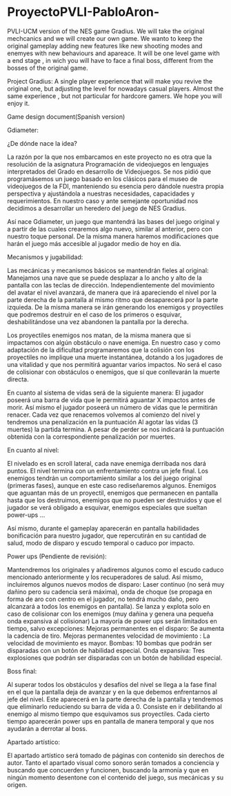 # ProyectoPVLI-PabloAron-
PVLI-UCM version of the NES game Gradius. We will take the original mechcanics and we will create our own game. 
We wanto to keep the original gameplay adding new features like new shooting modes and enemyes with new behaviours and apareace.
It will be one level game with a end stage , in wich you will have to face a final boss, different from the bosses of the original game.

Project Gradius:
A single player experience that will make you
revive the original one, but adjusting the level 
for nowadays casual players.
Almost the same experience , but not particular 
for hardcore gamers.
We hope you will enjoy it.


Game design document(Spanish version)



Gdiameter:

¿De dónde nace la idea?

La razón por la que nos embarcamos en este proyecto no es otra que la resolución de la asignatura Programación de videojuegos en lenguajes interpretados del Grado en desarrollo de Videojuegos.
Se nos pidió que programásemos un juego basado en los clásicos para el museo de videojuegos de la FDI, manteniendo su esencia pero dándole nuestra propia perspectiva y ajustándola a nuestras necesidades, capacidades y requerimientos.
En nuestro caso y ante semejante oportunidad nos decidimos a desarrollar un heredero del juego de NES Gradius.

Así nace Gdiameter, un juego que mantendrá las bases del juego original y a partir de las cuales crearemos algo nuevo, similar al anterior, pero con nuestro toque personal.
De la misma manera haremos modificaciones que harán el juego más accesible al jugador medio de hoy en día.


Mecanismos y jugabilidad:

Las mecánicas y mecanismos básicos se mantendrán fieles al original:
Manejamos una nave que se puede desplazar a lo ancho y alto de la pantalla con las teclas de dirección.
Independientemente del movimiento del avatar el nivel avanzará, de manera que irá apareciendo el nivel por la parte derecha de la pantalla al mismo ritmo que desaparecerá por la parte izquieda. De la misma manera se irán generando los enemigos y proyectiles que podremos destruir en el caso de los primeros o esquivar, deshabilitándose una vez abandonen la pantalla por la derecha.

Los proyectiles enemigos nos matan, de la misma manera que si impactamos con algún obstáculo o nave enemiga.
En nuestro caso y como adaptación de la dificultad programaremos que la colisión con los proyectiles no implique una muerte instantánea, dotando a los jugadores de una vitalidad y que nos permitirá aguantar varios impactos. No será el caso de colisionar con obstáculos o enemigos, que sí que conllevarán la muerte directa.

En cuanto al sistema de vidas será de la siguiente manera:
El jugador poseerá una barra de vida que le permitirá aguantar X impactos antes de morir. Así mismo el jugador poseerá un número de vidas que le permitirán renacer. Cada vez que renacemos volvemos al comienzo del nivel y tendremos una penalización en la puntuación
Al agotar las vidas (3 muertes) la partida termina. A pesar de perder se nos indicará la puntuación obtenida con la correspondiente penalización por muertes.



En cuanto al nivel:


El nivelado es en scroll lateral, cada nave enemiga derribada nos dará puntos.
El nivel termina con un enfrentamiento contra un jefe final.
Los enemigos tendrán un comportamiento similar a los del juego original (primeras fases), aunque en este caso rediseñaremos algunos. 
Enemigos que aguantan más de un proyectil, enemigos que permanecen en pantalla hasta que los destruimos, enemigos que no pueden ser destruidos y que el jugador se verá obligado a esquivar, enemigos especiales que sueltan power-ups …

Así mismo, durante el gameplay aparecerán en pantalla habilidades bonificación para nuestro jugador, que repercutirán en su cantidad de salud, modo de disparo y escudo temporal o caduco por impacto.

Power ups (Pendiente de revisión): 

Mantendremos los originales y añadiremos algunos como el escudo caduco mencionado anteriormente y los recuperadores de salud.
Así mismo, incluiremos algunos nuevos modos de disparo:
Laser continuo (no será muy dañino pero su cadencia será máxima), onda de choque (se propaga en forma de aro con centro en el jugador, no tendrá mucho daño, pero alcanzará a todos los enemigos en pantalla).
Se lanza y explota solo en caso de colisionar con los enemigos (muy dañina y genera una pequeña onda expansiva al colisionar)
La mayoría de power ups serán limitados en tiempo, salvo excepciones: 
Mejoras permanentes en el disparo: Se aumenta la cadencia de tiro.
Mejoras permanentes velocidad de movimiento : La velocidad de movimiento es mayor.
Bombas: 10 bombas que podrán ser disparadas con un botón de habilidad especial.
Onda expansiva: Tres explosiones que podrán ser disparadas con un botón de habilidad especial.

Boss final:

Al superar todos los obstáculos y desafíos del nivel se llega a la fase final en el que la pantalla deja de avanzar y en la que debemos enfrentarnos al jefe del nivel. Este aparecerá en la parte derecha de la pantalla y tendremos que eliminarlo reduciendo su barra de vida a 0. Consiste en ir debilitando al enemigo al mismo tiempo que esquivamos sus proyectiles. Cada cierto tiempo aparecerán power ups en pantalla de manera temporal y que nos ayudarán a derrotar al boss.


Apartado artístico:

El apartado artístico será tomado de páginas con contenido sin derechos de autor.
Tanto el apartado visual como sonoro serán tomados a conciencia y buscando que concuerden y funcionen, buscando la armonía y que en ningún momento desentone con el contenido del juego, sus mecánicas y su origen.


